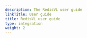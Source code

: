 ```yaml
---
description: The RedisVL user guide
linkTitle: User guide
title: RedisVL user guide
type: integration
weight: 2
---
```


